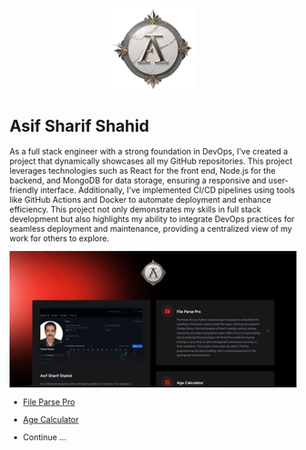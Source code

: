 <p align="center"><a href="https://asif92.github.io/My-Dev-Vault/" target="_blank"><img src="https://github.com/asif92/My-Dev-Vault/blob/dev/storage/app/public/static/logo_1.png?raw=true" width="150" alt="Asif Sharif Shahid"></a></p>


# Asif Sharif Shahid

As a full stack engineer with a strong foundation in DevOps, I've created a project that dynamically showcases all my GitHub repositories. This project leverages technologies such as React for the front end, Node.js for the backend, and MongoDB for data storage, ensuring a responsive and user-friendly interface. Additionally, I've implemented CI/CD pipelines using tools like GitHub Actions and Docker to automate deployment and enhance efficiency. This project not only demonstrates my skills in full stack development but also highlights my ability to integrate DevOps practices for seamless deployment and maintenance, providing a centralized view of my work for others to explore.

![Landing Page](https://github.com/asif92/My-Dev-Vault/blob/dev/storage/app/public/static/landing_page.png?raw=true)

- [File Parse Pro](https://github.com/asif92/File-Parse-Pr)
- [Age Calculator](https://github.com/asif92/age-calculator)


- Continue ...